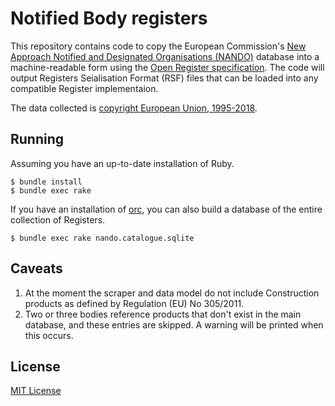 # Notified Body registers

This repository contains code to copy the European Commission's
[New Approach Notified and Designated Organisations (NANDO)](http://ec.europa.eu/growth/tools-databases/nando/)
database into a machine-readable form using the [Open Register specification](https://github.com/openregister/specification).
The code will output Registers Seialisation Format (RSF) files
that can be loaded into any compatible Register implementaion.

The data collected is [copyright European Union, 1995-2018](https://ec.europa.eu/info/legal-notice_en#copyright-notice).

## Running

Assuming you have an up-to-date installation of Ruby.

```
$ bundle install
$ bundle exec rake
```

If you have an installation of [orc](https://github.com/register-dynamics/orc),
you can also build a database of the entire collection of Registers.

```
$ bundle exec rake nando.catalogue.sqlite
```

## Caveats

1. At the moment the scraper and data model do not include Construction products
   as defined by Regulation (EU) No 305/2011.
2. Two or three bodies reference products that don't exist in the main database,
   and these entries are skipped. A warning will be printed when this occurs.

## License

[MIT License](./LICENSE)